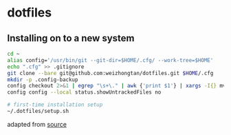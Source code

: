 # dotfiles

## Installing on to a new system

```sh
cd ~
alias config='/usr/bin/git --git-dir=$HOME/.cfg/ --work-tree=$HOME'
echo ".cfg" >> .gitignore
git clone --bare git@github.com:weizhongtan/dotfiles.git $HOME/.cfg
mkdir -p .config-backup
config checkout 2>&1 | egrep "\s+\." | awk {'print $1'} | xargs -I{} mv {} .config-backup/{}
config config --local status.showUntrackedFiles no

# first-time installation setup
~/.dotfiles/setup.sh
```

adapted from [source](https://developer.atlassian.com/blog/2016/02/best-way-to-store-dotfiles-git-bare-repo/)
